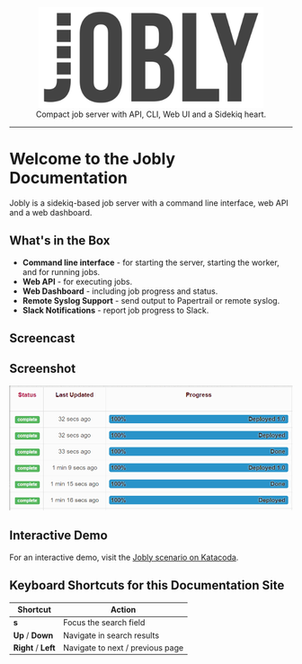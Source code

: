 <div style='text-align: center'>

<a href='/'><img src='/assets/logo.svg' style='max-width: 400px'></a>
<br>
Compact job server with API, CLI, Web UI and a Sidekiq heart.

</div>

---

# Welcome to the Jobly Documentation

Jobly is a sidekiq-based job server with a command line interface, web API
and a web dashboard.

## What's in the Box

* **Command line interface** - for starting the server, starting the worker,
  and for running jobs.
* **Web API** - for executing jobs.
* **Web Dashboard** - including job progress and status.
* **Remote Syslog Support** - send output to Papertrail or remote syslog.
* **Slack Notifications** - report job progress to Slack.

## Screencast

<object data="/assets/cast.svg" style='width:100%'></object>

## Screenshot

![](/assets/screen.gif)

## Interactive Demo

For an interactive demo, visit the
[Jobly scenario on Katacoda](https://www.katacoda.com/dannyb/scenarios/jobly).


## Keyboard Shortcuts for this Documentation Site

| Shortcut | Action |
|---|---|
| **s** | Focus the search field |
| **Up** / **Down** | Navigate in search results |
| **Right** / **Left** | Navigate to next / previous page |

